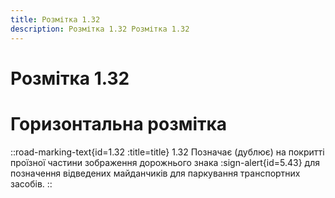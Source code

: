 ```yaml
---
title: Розмітка 1.32
description: Розмітка 1.32 Розмітка 1.32
---
```

# Розмітка 1.32
# Горизонтальна розмітка
::road-marking-text{id=1.32 :title=title}
1.32  Позначає (дублює) на покритті проїзної частини зображення  дорожнього знака :sign-alert{id=5.43} для позначення відведених майданчиків для паркування транспортних засобів.
::